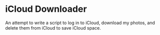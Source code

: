 # iCloud Downloader

An attempt to write a script to log in to iCloud, download my photos, and delete them from iCloud to save iCloud space.